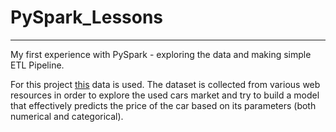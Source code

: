 # PySpark_Lessons
____
My first experience with PySpark - exploring the data and making simple ETL Pipeline.

For this project [this](https://www.kaggle.com/datasets/lepchenkov/usedcarscatalog) data is used. The dataset is collected from various web resources in order to explore the used cars market and try to build a model that effectively predicts the price of the car based on its parameters (both numerical and categorical).

